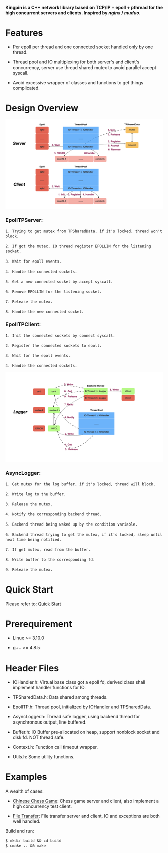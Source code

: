 **Kingpin is a C++ network library based on TCP/IP + epoll + pthread for the high concurrent servers and clients. Inspired by *nginx* / *muduo*.**

# Features

* Per epoll per thread and one connected socket handled only by one thread.

* Thread pool and IO multiplexing for both server's and client's concurrency, server use thread shared mutex to avoid parallel accept syscall.

* Avoid excessive wrapper of classes and functions to get things complicated.

# Design Overview

![image](https://github.com/GeniusDai/kingpin/raw/dev/pictures/kingpin.001.png)

### EpollTPServer:

    1. Trying to get mutex from TPSharedData, if it's locked, thread won't block.

    2. If got the mutex, IO thread register EPOLLIN for the listening socket.

    3. Wait for epoll events.

    4. Handle the connected sockets.

    5. Get a new connected socket by accept syscall.

    6. Remove EPOLLIN for the listening socket.

    7. Release the mutex.

    8. Handle the new connected socket.

### EpollTPClient:

    1. Init the connected sockets by connect syscall.

    2. Register the connected sockets to epoll.

    3. Wait for the epoll events.

    4. Handle the connected sockets.

![image](https://github.com/GeniusDai/kingpin/raw/dev/pictures/kingpin.002.png)

### AsyncLogger:

    1. Get mutex for the log buffer, if it's locked, thread will block.

    2. Write log to the buffer.

    3. Release the mutex.

    4. Notify the corresponding backend thread.

    5. Backend thread being waked up by the condition variable.

    6. Backend thread trying to get the mutex, if it's locked, sleep until next time being notified.

    7. If get mutex, read from the buffer.

    8. Write buffer to the corresponding fd.

    9. Release the mutex.

# Quick Start

Please refer to: [Quick Start](https://github.com/GeniusDai/kingpin/tree/dev/examples/quick_start)

# Prerequirement

* Linux >= 3.10.0

* g++ >= 4.8.5

# Header Files

* IOHandler.h: Virtual base class got a epoll fd, derived class shall implement handler functions for IO.

* TPSharedData.h: Data shared among threads.

* EpollTP.h: Thread pool, initialized by IOHandler and TPSharedData.

* AsyncLogger.h: Thread safe logger, using backend thread for asynchronous output, line buffered.

* Buffer.h: IO Buffer pre-allocated on heap, support nonblock socket and disk fd. NOT thread safe.

* Context.h: Function call timeout wrapper.

* Utils.h: Some utility functions.

# Examples

A wealth of cases:

* [Chinese Chess Game](https://github.com/GeniusDai/kingpin/tree/dev/examples/chinese_chess_game): Chess game server and client, also implement a high concurrency test client.

* [File Transfer](https://github.com/GeniusDai/kingpin/tree/dev/examples/file_transfer): File transfer server and client, IO and exceptions are both well handled.

Build and run:

    $ mkdir build && cd build
    $ cmake .. && make